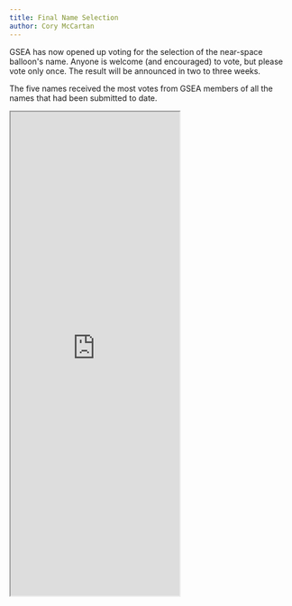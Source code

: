 ```yaml
---
title: Final Name Selection
author: Cory McCartan
---
```

GSEA has now opened up voting for the selection of the near-space balloon's name.   Anyone is welcome (and encouraged) to vote, but please vote only once.  The result will be announced in two to three weeks.
<!--END_EXCERPT-->

The five names received the most votes from GSEA members of all the names that had been submitted to date.

<iframe src="https://docs.google.com/forms/d/1aXUkQFXSKbXMFcfrUjMMKNtBSkdjArYz885dsILy0mI/viewform?embedded=true" height="860" scrolling="no" seamless>Loading...</iframe>

